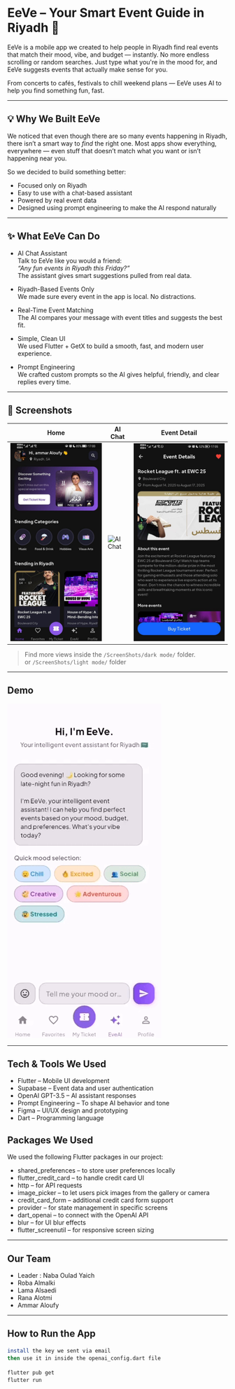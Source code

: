 # EeVe – Your Smart Event Guide in Riyadh 🎉

EeVe is a mobile app we created to help people in Riyadh find real events that match their mood, vibe, and budget — instantly. No more endless scrolling or random searches. Just type what you're in the mood for, and EeVe suggests events that actually make sense for you.

From concerts to cafés, festivals to chill weekend plans — EeVe uses AI to help you find something fun, fast.

---

## 💡 Why We Built EeVe

We noticed that even though there are so many events happening in Riyadh, there isn’t a smart way to *find* the right one. Most apps show everything, everywhere — even stuff that doesn’t match what you want or isn’t happening near you.

So we decided to build something better:
- Focused only on Riyadh
- Easy to use with a chat-based assistant
- Powered by real event data
- Designed using prompt engineering to make the AI respond naturally

---

## ✨ What EeVe Can Do

- AI Chat Assistant  
  Talk to EeVe like you would a friend:  
  *“Any fun events in Riyadh this Friday?”*  
  The assistant gives smart suggestions pulled from real data.

- Riyadh-Based Events Only  
  We made sure every event in the app is local. No distractions.

- Real-Time Event Matching  
  The AI compares your message with event titles and suggests the best fit.

- Simple, Clean UI  
  We used Flutter + GetX to build a smooth, fast, and modern user experience.

- Prompt Engineering  
  We crafted custom prompts so the AI gives helpful, friendly, and clear replies every time.

---
## 📸 Screenshots

| Home                                         | AI Chat                                               | Event Detail                                                  |
|----------------------------------------------|--------------------------------------------------------|---------------------------------------------------------------|
| ![Home](ScreenShots/Dark%20mode/Home.jpg)     | ![AI Chat](ScreenShots/Dark%20mode/EeVe%20AI.png)      | ![Event Detail](ScreenShots/Dark%20mode/Events%20Detail.jpg) |

> Find more views inside the `/ScreenShots/dark mode/` folder.  
> or `/ScreenShots/light mode/` folder


---

## Demo

![EeVe Demo](assets/eeve_demo.gif)

---

##  Tech & Tools We Used

- Flutter – Mobile UI development
- Supabase – Event data and user authentication
- OpenAI GPT-3.5 – AI assistant responses
- Prompt Engineering – To shape AI behavior and tone
- Figma – UI/UX design and prototyping
- Dart – Programming language

##  Packages We Used

We used the following Flutter packages in our project:

- shared_preferences – to store user preferences locally
- flutter_credit_card – to handle credit card UI
- http – for API requests
- image_picker – to let users pick images from the gallery or camera
- credit_card_form – additional credit card form support
- provider – for state management in specific screens
- dart_openai – to connect with the OpenAI API
- blur – for UI blur effects
- flutter_screenutil – for responsive screen sizing


---

##  Our Team

- Leader : Naba Oulad Yaich
- Roba Almalki 
- Lama Alsaedi 
- Rana Alotmi 
- Ammar Aloufy 

---

##  How to Run the App

```bash
install the key we sent via email 
then use it in inside the openai_config.dart file 

flutter pub get
flutter run
